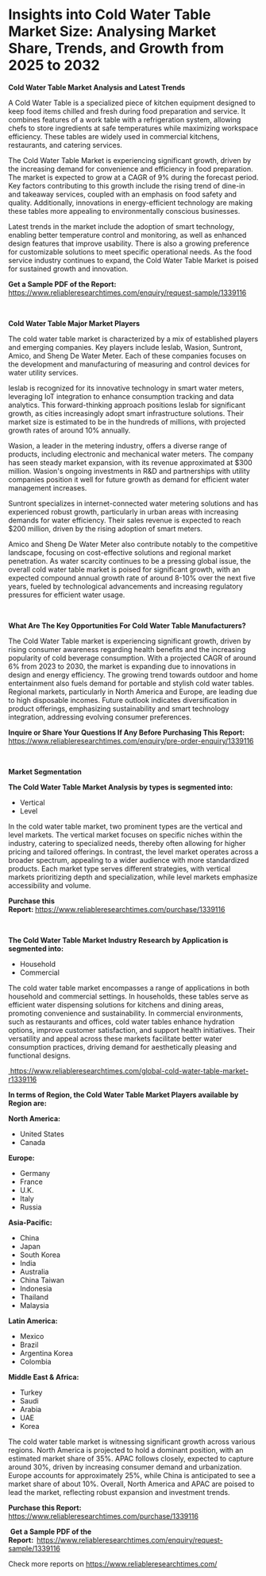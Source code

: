 <p><h1>Insights into Cold Water Table Market Size: Analysing Market Share, Trends, and Growth from 2025 to 2032</h1></p><p><strong>Cold Water Table Market Analysis and Latest Trends</strong></p>
<p><p>A Cold Water Table is a specialized piece of kitchen equipment designed to keep food items chilled and fresh during food preparation and service. It combines features of a work table with a refrigeration system, allowing chefs to store ingredients at safe temperatures while maximizing workspace efficiency. These tables are widely used in commercial kitchens, restaurants, and catering services.</p><p>The Cold Water Table Market is experiencing significant growth, driven by the increasing demand for convenience and efficiency in food preparation. The market is expected to grow at a CAGR of 9% during the forecast period. Key factors contributing to this growth include the rising trend of dine-in and takeaway services, coupled with an emphasis on food safety and quality. Additionally, innovations in energy-efficient technology are making these tables more appealing to environmentally conscious businesses.</p><p>Latest trends in the market include the adoption of smart technology, enabling better temperature control and monitoring, as well as enhanced design features that improve usability. There is also a growing preference for customizable solutions to meet specific operational needs. As the food service industry continues to expand, the Cold Water Table Market is poised for sustained growth and innovation.</p></p>
<p><strong>Get a Sample PDF of the Report:&nbsp;</strong> <a href="https://www.reliableresearchtimes.com/enquiry/request-sample/1339116?utm_campaign=2326&utm_medium=2&utm_source=Github&utm_content=ia&utm_term=27032025&utm_id=cold-water-table">https://www.reliableresearchtimes.com/enquiry/request-sample/1339116</a></p>
<p>&nbsp;</p>
<p><strong>Cold Water Table Major Market Players</strong></p>
<p><p>The cold water table market is characterized by a mix of established players and emerging companies. Key players include Ieslab, Wasion, Suntront, Amico, and Sheng De Water Meter. Each of these companies focuses on the development and manufacturing of measuring and control devices for water utility services.</p><p>Ieslab is recognized for its innovative technology in smart water meters, leveraging IoT integration to enhance consumption tracking and data analytics. This forward-thinking approach positions Ieslab for significant growth, as cities increasingly adopt smart infrastructure solutions. Their market size is estimated to be in the hundreds of millions, with projected growth rates of around 10% annually.</p><p>Wasion, a leader in the metering industry, offers a diverse range of products, including electronic and mechanical water meters. The company has seen steady market expansion, with its revenue approximated at $300 million. Wasion's ongoing investments in R&D and partnerships with utility companies position it well for future growth as demand for efficient water management increases.</p><p>Suntront specializes in internet-connected water metering solutions and has experienced robust growth, particularly in urban areas with increasing demands for water efficiency. Their sales revenue is expected to reach $200 million, driven by the rising adoption of smart meters.</p><p>Amico and Sheng De Water Meter also contribute notably to the competitive landscape, focusing on cost-effective solutions and regional market penetration. As water scarcity continues to be a pressing global issue, the overall cold water table market is poised for significant growth, with an expected compound annual growth rate of around 8-10% over the next five years, fueled by technological advancements and increasing regulatory pressures for efficient water usage.</p></p>
<p>&nbsp;</p>
<p><strong>What Are The Key Opportunities For Cold Water Table Manufacturers?</strong></p>
<p><p>The Cold Water Table market is experiencing significant growth, driven by rising consumer awareness regarding health benefits and the increasing popularity of cold beverage consumption. With a projected CAGR of around 6% from 2023 to 2030, the market is expanding due to innovations in design and energy efficiency. The growing trend towards outdoor and home entertainment also fuels demand for portable and stylish cold water tables. Regional markets, particularly in North America and Europe, are leading due to high disposable incomes. Future outlook indicates diversification in product offerings, emphasizing sustainability and smart technology integration, addressing evolving consumer preferences.</p></p>
<p><strong>Inquire or Share Your Questions If Any Before Purchasing This Report:</strong> <a href="https://www.reliableresearchtimes.com/enquiry/pre-order-enquiry/1339116?utm_campaign=2326&utm_medium=2&utm_source=Github&utm_content=ia&utm_term=27032025&utm_id=cold-water-table">https://www.reliableresearchtimes.com/enquiry/pre-order-enquiry/1339116</a></p>
<p>&nbsp;</p>
<p><strong>Market Segmentation</strong></p>
<p><strong>The Cold Water Table Market Analysis by types is segmented into:</strong></p>
<p><ul><li>Vertical</li><li>Level</li></ul></p>
<p><p>In the cold water table market, two prominent types are the vertical and level markets. The vertical market focuses on specific niches within the industry, catering to specialized needs, thereby often allowing for higher pricing and tailored offerings. In contrast, the level market operates across a broader spectrum, appealing to a wider audience with more standardized products. Each market type serves different strategies, with vertical markets prioritizing depth and specialization, while level markets emphasize accessibility and volume.</p></p>
<p><strong>Purchase this Report:&nbsp;</strong><a href="https://www.reliableresearchtimes.com/purchase/1339116?utm_campaign=2326&utm_medium=2&utm_source=Github&utm_content=ia&utm_term=27032025&utm_id=cold-water-table">https://www.reliableresearchtimes.com/purchase/1339116</a></p>
<p>&nbsp;</p>
<p><strong>The Cold Water Table Market Industry Research by Application is segmented into:</strong></p>
<p><ul><li>Household</li><li>Commercial</li></ul></p>
<p><p>The cold water table market encompasses a range of applications in both household and commercial settings. In households, these tables serve as efficient water dispensing solutions for kitchens and dining areas, promoting convenience and sustainability. In commercial environments, such as restaurants and offices, cold water tables enhance hydration options, improve customer satisfaction, and support health initiatives. Their versatility and appeal across these markets facilitate better water consumption practices, driving demand for aesthetically pleasing and functional designs.</p></p>
<p><a href="https://www.reliableresearchtimes.com/global-cold-water-table-market-r1339116?utm_campaign=2326&utm_medium=2&utm_source=Github&utm_content=ia&utm_term=27032025&utm_id=cold-water-table">&nbsp;https://www.reliableresearchtimes.com/global-cold-water-table-market-r1339116</a></p>
<p><strong>In terms of Region, the Cold Water Table Market Players available by Region are:</strong></p>
<p>
    <p> <strong> North America: </strong>
        <ul>
            <li>United States</li>
            <li>Canada</li>
        </ul>
        </p> 
    <p> <strong> Europe: </strong>
        <ul>
            <li>Germany</li>
            <li>France</li>
            <li>U.K.</li>
            <li>Italy</li>
            <li>Russia</li>
        </ul>
        </p> 
    <p> <strong> Asia-Pacific: </strong>
        <ul>
            <li>China</li>
            <li>Japan</li>
            <li>South Korea</li>
            <li>India</li>
            <li>Australia</li>
            <li>China Taiwan</li>
            <li>Indonesia</li>
            <li>Thailand</li>
            <li>Malaysia</li>
        </ul>
        </p> 
    <p> <strong> Latin America: </strong>
        <ul>
            <li>Mexico</li>
            <li>Brazil</li>
            <li>Argentina Korea</li>
            <li>Colombia</li>
        </ul>
        </p> 
    <p> <strong> Middle East & Africa: </strong>
        <ul>
            <li>Turkey</li>
            <li>Saudi</li>
            <li>Arabia</li>
            <li>UAE</li>
            <li>Korea</li>
        </ul>
    </p>
    </p>
<p><p>The cold water table market is witnessing significant growth across various regions. North America is projected to hold a dominant position, with an estimated market share of 35%. APAC follows closely, expected to capture around 30%, driven by increasing consumer demand and urbanization. Europe accounts for approximately 25%, while China is anticipated to see a market share of about 10%. Overall, North America and APAC are poised to lead the market, reflecting robust expansion and investment trends.</p></p>
<p><strong>Purchase this Report: </strong><a href="https://www.reliableresearchtimes.com/purchase/1339116?utm_campaign=2326&utm_medium=2&utm_source=Github&utm_content=ia&utm_term=27032025&utm_id=cold-water-table">https://www.reliableresearchtimes.com/purchase/1339116</a></p>
<p>&nbsp;<strong>Get a Sample PDF of the Report:&nbsp;&nbsp;</strong><a href="https://www.reliableresearchtimes.com/enquiry/request-sample/1339116?utm_campaign=2326&utm_medium=2&utm_source=Github&utm_content=ia&utm_term=27032025&utm_id=cold-water-table">https://www.reliableresearchtimes.com/enquiry/request-sample/1339116</a></p>
<p><strong></strong></p>
<p>Check more reports on <a href="https://www.reliableresearchtimes.com/?utm_campaign=2326&utm_medium=2&utm_source=Github&utm_content=ia&utm_term=27032025&utm_id=cold-water-table">https://www.reliableresearchtimes.com/</a></p>